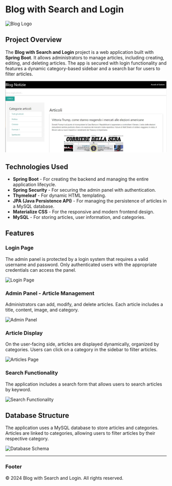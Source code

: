 

# Blog with Search and Login

![Blog Logo](images/blog-logo.png) <!-- Logo o immagine principale del progetto -->

## Project Overview

The **Blog with Search and Login** project is a web application built with **Spring Boot**. It allows administrators to manage articles, including creating, editing, and deleting articles. The app is secured with login functionality and features a dynamic category-based sidebar and a search bar for users to filter articles.

![Blog Homepage](images/3.jpg)

## Technologies Used

- **Spring Boot** - For creating the backend and managing the entire application lifecycle.
- **Spring Security** - For securing the admin panel with authentication.
- **Thymeleaf** - For dynamic HTML templating.
- **JPA (Java Persistence API)** - For managing the persistence of articles in a MySQL database.
- **Materialize CSS** - For the responsive and modern frontend design.
- **MySQL** - For storing articles, user information, and categories.

## Features

### Login Page
The admin panel is protected by a login system that requires a valid username and password. Only authenticated users with the appropriate credentials can access the panel.

![Login Page](images/login-page.png)

### Admin Panel - Article Management
Administrators can add, modify, and delete articles. Each article includes a title, content, image, and category.

![Admin Panel](images/admin-panel.png)

### Article Display
On the user-facing side, articles are displayed dynamically, organized by categories. Users can click on a category in the sidebar to filter articles.

![Articles Page](images/articles-page.png)

### Search Functionality
The application includes a search form that allows users to search articles by keyword.

![Search Functionality](images/search-functionality.png)

## Database Structure
The application uses a MySQL database to store articles and categories. Articles are linked to categories, allowing users to filter articles by their respective category.

![Database Schema](images/database-schema.png)

---

### Footer

&copy; 2024 Blog with Search and Login. All rights reserved.
